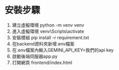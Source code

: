 # 安裝步驟
1. 建立虛擬環境 python -m venv venv
2. 進入虛擬環境 venv\Scripts\activate
3. 安裝模組 pip install -r requirement.txt
4. 在backend資料夾新增.env檔案
5. 在.env檔案內輸入GEMINI_API_KEY=我們的api key
6. 啟動後端伺服器app.py
7. 打開網頁 frontend/index.html